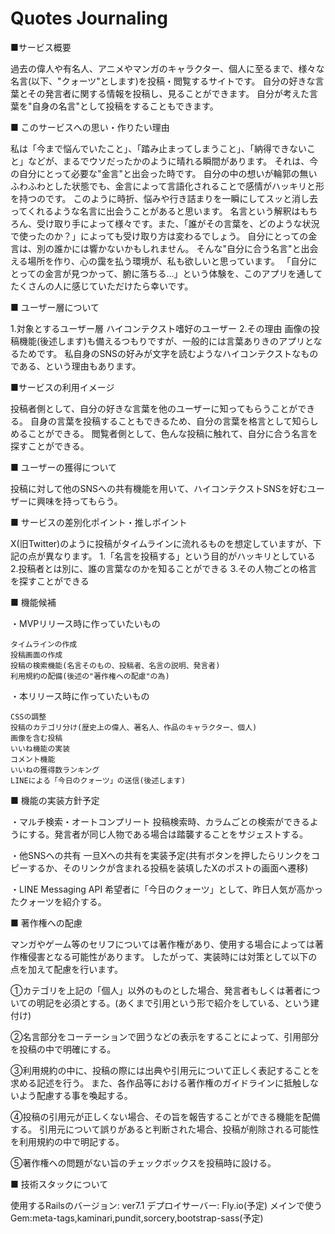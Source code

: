 # Quotes Journaling

■サービス概要

  過去の偉人や有名人、アニメやマンガのキャラクター、個人に至るまで、様々な名言(以下、"クォーツ"とします)を投稿・閲覧するサイトです。
  自分の好きな言葉とその発言者に関する情報を投稿し、見ることができます。
  自分が考えた言葉を"自身の名言"として投稿をすることもできます。

■ このサービスへの思い・作りたい理由

  私は「今まで悩んでいたこと」、「踏み止まってしまうこと」、「納得できないこと」などが、まるでウソだったかのように晴れる瞬間があります。
  それは、今の自分にとって必要な"金言"と出会った時です。
  自分の中の想いが輪郭の無いふわふわとした状態でも、金言によって言語化されることで感情がハッキリと形を持つのです。
  このように時折、悩みや行き詰まりを一瞬にしてスッと消し去ってくれるような名言に出会うことがあると思います。
  名言という解釈はもちろん、受け取り手によって様々です。また、「誰がその言葉を、どのような状況で使ったのか？」によっても受け取り方は変わるでしょう。
  自分にとっての金言は、別の誰かには響かないかもしれません。
  そんな"自分に合う名言"と出会える場所を作り、心の靄を払う環境が、私も欲しいと思っています。
  「自分にとっての金言が見つかって、腑に落ちる…」という体験を、このアプリを通してたくさんの人に感じていただけたら幸いです。

■ ユーザー層について

  1.対象とするユーザー層
    ハイコンテクスト嗜好のユーザー
  2.その理由
    画像の投稿機能(後述します)も備えるつもりですが、一般的には言葉ありきのアプリとなるためです。
    私自身のSNSの好みが文字を読むようなハイコンテクストなものである、という理由もあります。

■サービスの利用イメージ

  投稿者側として、自分の好きな言葉を他のユーザーに知ってもらうことができる。
  自身の言葉を投稿することもできるため、自分の言葉を格言として知らしめることができる。
  閲覧者側として、色んな投稿に触れて、自分に合う名言を探すことができる。

■ ユーザーの獲得について

  投稿に対して他のSNSへの共有機能を用いて、ハイコンテクストSNSを好むユーザーに興味を持ってもらう。

■ サービスの差別化ポイント・推しポイント

  X(旧Twitter)のように投稿がタイムラインに流れるものを想定していますが、下記の点が異なります。
    1.「名言を投稿する」という目的がハッキリとしている
    2.投稿者とは別に、誰の言葉なのかを知ることができる
    3.その人物ごとの格言を探すことができる

■ 機能候補

  ・MVPリリース時に作っていたいもの
  
    タイムラインの作成
    投稿画面の作成
    投稿の検索機能(名言そのもの、投稿者、名言の説明、発言者)
    利用規約の配備(後述の"著作権への配慮"の為)

  ・本リリース時に作っていたいもの
  
    CSSの調整
    投稿のカテゴリ分け(歴史上の偉人、著名人、作品のキャラクター、個人)
    画像を含む投稿
    いいね機能の実装
    コメント機能
    いいねの獲得数ランキング
    LINEによる「今日のクォーツ」の送信(後述します)

■ 機能の実装方針予定

  ・マルチ検索・オートコンプリート
    投稿検索時、カラムごとの検索ができるようにする。発言者が同じ人物である場合は踏襲することをサジェストする。
    
  ・他SNSへの共有
    一旦Xへの共有を実装予定(共有ボタンを押したらリンクをコピーするか、そのリンクが含まれる投稿を装填したXのポストの画面へ遷移)
    
  ・LINE Messaging API
    希望者に「今日のクォーツ」として、昨日人気が高かったクォーツを紹介する。

■ 著作権への配慮

  マンガやゲーム等のセリフについては著作権があり、使用する場合によっては著作権侵害となる可能性があります。
  したがって、実装時には対策として以下の点を加えて配慮を行います。

  ①カテゴリを上記の「個人」以外のものとした場合、発言者もしくは著者についての明記を必須とする。(あくまで引用という形で紹介をしている、という建付け)

  ②名言部分をコーテーションで囲うなどの表示をすることによって、引用部分を投稿の中で明確にする。

  ③利用規約の中に、投稿の際には出典や引用元について正しく表記することを求める記述を行う。
  また、各作品等における著作権のガイドラインに抵触しないよう配慮する事を喚起する。

  ④投稿の引用元が正しくない場合、その旨を報告することができる機能を配備する。
  引用元について誤りがあると判断された場合、投稿が削除される可能性を利用規約の中で明記する。

  ⑤著作権への問題がない旨のチェックボックスを投稿時に設ける。

■ 技術スタックについて

  使用するRailsのバージョン: ver7.1
  デプロイサーバー: Fly.io(予定)
  メインで使うGem:meta-tags,kaminari,pundit,sorcery,bootstrap-sass(予定)
